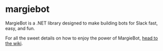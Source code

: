 # margiebot
MargieBot is a .NET library designed to make building bots for Slack fast, easy, and fun.

For all the sweet details on how to enjoy the power of MargieBot, [head to the wiki](https://github.com/jammerware/margiebot/wiki).
